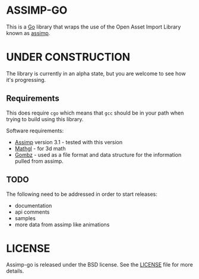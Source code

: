 ASSIMP-GO
=========

This is a [Go][golang] library that wraps the use of the Open Asset Import Library
known as [assimp][assimp-link].

UNDER CONSTRUCTION
==================

The library is currently in an alpha state, but you are welcome to see how
it's progressing.

Requirements
------------

This does require `cgo` which means that `gcc` should be in your path
when trying to build using this library.

Software requirements:

* [Assimp][assimp-link] version 3.1 - tested with this version
* [Mathgl][mgl] - for 3d math
* [Gombz][gombz-link] - used as a file format and data structure for
  the information pulled from assimp.

TODO
----

The following need to be addressed in order to start releases:

* documentation
* api comments
* samples
* more data from assimp like animations


LICENSE
=======

Assimp-go is released under the BSD license. See the [LICENSE][license-link] file for more details.


[golang]: https://golang.org/
[license-link]: https://raw.githubusercontent.com/tbogdala/assimp-go/master/LICENSE
[assimp-link]: http://assimp.sourceforge.net/
[mgl]: https://github.com/go-gl/mathgl
[gombz-link]: https://github.com/tbogdala/gombz

